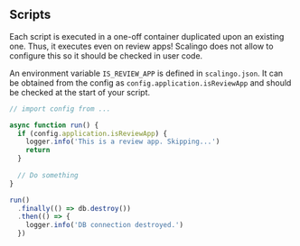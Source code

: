 ## Scripts
Each script is executed in a one-off container duplicated upon an existing one.
Thus, it executes even on review apps! Scalingo does not allow to configure this
so it should be checked in user code.

An environment variable `IS_REVIEW_APP` is defined in `scalingo.json`. It can be
obtained from the config as `config.application.isReviewApp` and should be
checked at the start of your script.

```ts
// import config from ...

async function run() {
  if (config.application.isReviewApp) {
    logger.info('This is a review app. Skipping...')
    return
  }
  
  // Do something
}

run()
  .finally(() => db.destroy())
  .then(() => {
    logger.info('DB connection destroyed.')
  })
```
